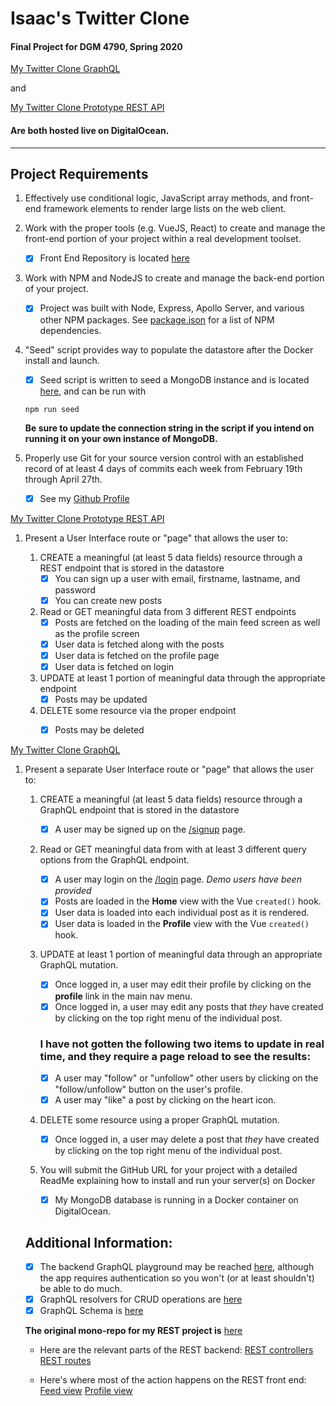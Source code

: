 # Isaac's Twitter Clone
#### Final Project for DGM 4790, Spring 2020

[My Twitter Clone GraphQL](http://206.189.215.72/) 

and

[My Twitter Clone Prototype REST API](http://206.189.215.72:8080/)

#### Are both hosted live on DigitalOcean.

---

## Project Requirements
1. Effectively use conditional logic, JavaScript array methods, and front-end framework elements to render large lists on the web client.

1. Work with the proper tools (e.g. VueJS, React) to create and manage the front-end portion of your project within a real development toolset.
    - [x] Front End Repository is located [here](https://github.com/iingles/4790-final-frontend)

1. Work with NPM and NodeJS to create and manage the back-end portion of your project.
    - [x] Project was built with Node, Express, Apollo Server, and various other NPM packages.  See [package.json](https://github.com/iingles/4790-final-backend/blob/master/package.json) for a list of NPM dependencies.
1. "Seed" script provides way to populate the datastore after the Docker install and launch.
    - [x] Seed script is written to seed a MongoDB instance and is located [here](https://github.com/iingles/4790-final-backend/blob/master/data/seed.js), and can be run with 
    
    `npm run seed`  
    
    **Be sure to update the connection string in the script if you intend on running it on your own instance of MongoDB.**

1. Properly use Git for your source version control with an established record of at least 4 days of commits each week from February 19th through April 27th.
    - [x] See my [Github Profile](https://github.com/iingles)


[My Twitter Clone Prototype REST API](http://206.189.215.72/)
1. Present a User Interface route or "page" that allows the user to:

    1. CREATE a meaningful (at least 5 data fields) resource through a REST endpoint that is stored in the datastore
        - [x] You can sign up a user with email, firstname, lastname, and password 
        - [x] You can create new posts

    1. Read or GET meaningful data from 3 different REST endpoints
        - [x] Posts are fetched on the loading of the main feed screen as well as the profile screen
        - [x] User data is fetched along with the posts
        - [x] User data is fetched on the profile page
        - [x] User data is fetched on login

    1. UPDATE at least 1 portion of meaningful data through the appropriate endpoint
        - [x] Posts may be updated

    1. DELETE some resource via the proper endpoint
        - [x] Posts may be deleted 


[My Twitter Clone GraphQL](http://206.189.215.72/)
1. Present a separate User Interface route or "page" that allows the user to:
    1. CREATE a meaningful (at least 5 data fields) resource through a GraphQL endpoint that is stored in the datastore
        - [x] A user may be signed up on the [/signup](http://206.189.215.72/signup) page.

    2. Read or GET meaningful data from with at least 3 different query options from the GraphQL endpoint.
        - [x] A user may login on the [/login](http://206.189.215.72/login) page. *Demo users have been provided*
        - [x] Posts are loaded in the **Home** view with the Vue `created()` hook.
        - [x] User data is loaded into each individual post as it is rendered.
        - [x] User data is loaded in the **Profile** view with the Vue `created()` hook. 

    3. UPDATE at least 1 portion of meaningful data through an appropriate GraphQL mutation.
        
        - [x] Once logged in, a user may edit their profile by clicking on the **profile** link in the main nav menu.
        - [x] Once logged in, a user may edit any posts that *they* have created by clicking on the top right menu of the individual post.

        ### I have not gotten the following two items to update in real time, and they require a page reload to see the results:

        - [x] A user may "follow" or "unfollow" other users by clicking on the "follow/unfollow" button on the user's profile.
        - [x] A user may "like" a post by clicking on the heart icon.

    1. DELETE some resource using a proper GraphQL mutation.
        - [x] Once logged in, a user may delete a post that *they* have created by clicking on the top right menu of the individual post.

    1. You will submit the GitHub URL for your project with a detailed ReadMe explaining how to install and run your server(s) on Docker

        - [x] My MongoDB database is running in a Docker container on DigitalOcean.  



    ## Additional Information:    

   
    - [x] The backend GraphQL playground may be reached [here](http://206.189.215.72:4000/graphql), although the app requires authentication so you won't (or at least shouldn't) be able to do much.
    - [x] GraphQL resolvers for CRUD operations are [here](https://github.com/iingles/4790-final-backend/blob/master/src/resolvers/resolvers.js)
    - [x] GraphQL Schema is [here](https://github.com/iingles/4790-final-backend/blob/master/src/schema/schema.js)

    **The original mono-repo for my REST project is** [here](https://github.com/iingles/node-social)     

    - Here are the relevant parts of the REST backend:
    [REST controllers](https://github.com/iingles/node-social/tree/master/backend/controllers)
    [REST routes](https://github.com/iingles/node-social/tree/master/backend/routes)

    - Here's where most of the action happens on the REST front end:
    [Feed view](https://github.com/iingles/node-social/blob/master/frontend/src/views/Feed.vue)
    [Profile view](https://github.com/iingles/node-social/blob/master/frontend/src/views/Profile.vue)

        
 

